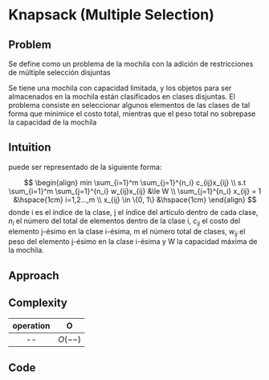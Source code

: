 # Knapsack (Multiple Selection)

## Problem
Se define como un problema de la mochila con la adición de restricciones de múltiple selección disjuntas

Se tiene una mochila con capacidad limitada, y los objetos para ser almacenados en la mochila están clasificados en clases disjuntas. El problema consiste en seleccionar algunos elementos de las clases de tal forma que minimice el costo total, mientras que el peso total no sobrepase la capacidad de la mochila

## Intuition

puede ser representado de la siguiente forma:

$$
\begin{align}
min \sum_{i=1}^m \sum_{j=1}^{n_i} c_{ij}x_{ij} \\
s.t \sum_{i=1}^m \sum_{j=1}^{n_i} w_{ij}x_{ij} &\le W \\
\sum_{j=1}^{n_i} x_{ij} = 1 &\hspace{1cm} i=1,2...,m \\
x_{ij} \in \{0, 1\} &\hspace{1cm}
\end{align}
$$
donde i es el índice de la clase, j el índice del artículo dentro de cada clase, $n_i$ el número del total de elementos dentro de la clase i, $c_{ij}$ el costo del elemento j-ésimo en la clase i-ésima, m el número total de clases, $w_{ij}$ el peso del elemento j-ésimo en la clase i-ésima y W la capacidad máxima de la mochila.


## Approach


## Complexity

| operation |    O    |
| :-------: | :-----: |
|    --     | $O(--)$ |


## Code

